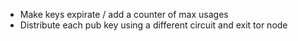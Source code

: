 - Make keys expirate / add a counter of max usages
- Distribute each pub key using a different circuit and exit tor node
